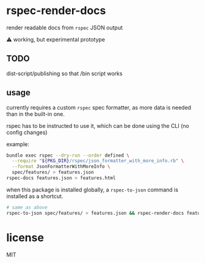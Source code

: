 # rspec-render-docs

render readable docs from `rspec` JSON output

⚠️ working, but experimental prototype

## TODO

dist-script/publishing so that /bin script works

## usage

currently requires a custom `rspec` spec formatter,
as more data is needed than in the built-in one.

rspec has to be instructed to use it,
which can be done using the CLI (no config changes)

example:

```sh
bundle exec rspec --dry-run --order defined \
  --require "${PKG_DIR}/rspec/json_formatter_with_more_info.rb" \
  --format JsonFormatterWithMoreInfo \
  spec/features/ > features.json
rspec-docs features.json > features.html
```

when this package is installed globally, a `rspec-to-json` command
is installed as a shortcut.

```sh
# same as above
rspec-to-json spec/features/ > features.json && rspec-render-docs features.json > features.html
```


# license

MIT
